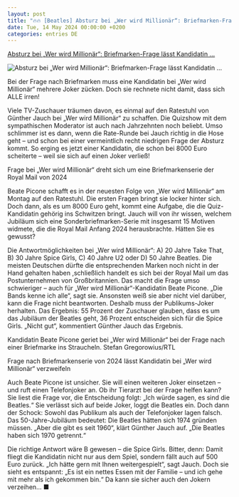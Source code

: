 ```yaml
---
layout: post
title: "🔥🔥 [Beatles] Absturz bei „Wer wird Millionär“: Briefmarken-Frage lässt Kandidatin ..."
date: Tue, 14 May 2024 00:00:00 +0200
categories: entries DE
---
```

[Absturz bei „Wer wird Millionär“: Briefmarken-Frage lässt Kandidatin ...](https://www.berliner-kurier.de/show/wer-wird-millionaer/absturz-bei-wer-wird-millionaer-briefmarken-frage-laesst-kandidatin-verzweifeln-li.2214721)

![Absturz bei „Wer wird Millionär“: Briefmarken-Frage lässt Kandidatin ...](https://berliner-zeitung.imgix.net/2024/05/13/84ad5fde-6669-4f7c-9f74-d26aa4c55781.jpeg?w=1024&auto=format)

Bei der Frage nach Briefmarken muss eine Kandidatin bei „Wer wird Millionär“ mehrere Joker zücken. Doch sie rechnete nicht damit, dass sich ALLE irren!

Viele TV-Zuschauer träumen davon, es einmal auf den Ratestuhl von Günther Jauch bei „Wer wird Millionär“ zu schaffen. Die Quizshow mit dem sympathischen Moderator ist auch nach Jahrzehnten noch beliebt. Umso schlimmer ist es dann, wenn die Rate-Runde bei Jauch richtig in die Hose geht – und schon bei einer vermeintlich recht niedrigen Frage der Absturz kommt. So erging es jetzt einer Kandidatin, die schon bei 8000 Euro scheiterte – weil sie sich auf einen Joker verließ!

Frage bei „Wer wird Millionär“ dreht sich um eine Briefmarkenserie der Royal Mail von 2024

Beate Picone schafft es in der neuesten Folge von „Wer wird Millionär“ am Montag auf den Ratestuhl. Die ersten Fragen bringt sie locker hinter sich. Doch dann, als es um 8000 Euro geht, kommt eine Aufgabe, die die Quiz-Kandidatin gehörig ins Schwitzen bringt. Jauch will von ihr wissen, welchem Jubiläum sich eine Sonderbriefmarken-Serie mit insgesamt 15 Motiven widmete, die die Royal Mail Anfang 2024 herausbrachte. Hätten Sie es gewusst?

Die Antwortmöglichkeiten bei „Wer wird Millionär“: A) 20 Jahre Take That, B) 30 Jahre Spice Girls, C) 40 Jahre U2 oder D) 50 Jahre Beatles. Die meisten Deutschen dürfte die entsprechenden Marken noch nicht in der Hand gehalten haben ,schließlich handelt es sich bei der Royal Mail um das Postunternehmen von Großbritannien. Das macht die Frage umso schwieriger – auch für „Wer wird Millionär“-Kandidatin Beate Picone. „Die Bands kenne ich alle“, sagt sie. Ansonsten weiß sie aber nicht viel darüber, kann die Frage nicht beantworten. Deshalb muss der Publikums-Joker herhalten. Das Ergebnis: 55 Prozent der Zuschauer glauben, dass es um das Jubiläum der Beatles geht, 36 Prozent entscheiden sich für die Spice Girls. „Nicht gut“, kommentiert Günther Jauch das Ergebnis.

Kandidatin Beate Picone geriet bei „Wer wird Millionär“ bei der Frage nach einer Briefmarke ins Straucheln. Stefan Gregorowius/RTL

Frage nach Briefmarkenserie von 2024 lässt Kandidatin bei „Wer wird Millionär“ verzweifeln

Auch Beate Picone ist unsicher. Sie will einen weiteren Joker einsetzen – und ruft einen Telefonjoker an. Ob ihr Tierarzt bei der Frage helfen kann? Sie liest die Frage vor, die Entscheidung folgt: „Ich würde sagen, es sind die Beatles.“ Sie verlässt sich auf beide Joker, loggt die Beatles ein. Doch dann der Schock: Sowohl das Publikum als auch der Telefonjoker lagen falsch. Das 50-Jahre-Jubiläum bedeutet: Die Beatles hätten sich 1974 gründen müssen. „Aber die gibt es seit 1960“, klärt Günther Jauch auf. „Die Beatles haben sich 1970 getrennt.“

Die richtige Antwort wäre B gewesen – die Spice Girls. Bitter, denn: Damit fliegt die Kandidatin nicht nur aus dem Spiel, sondern fällt auch auf 500 Euro zurück. „Ich hätte gern mit Ihnen weitergespielt“, sagt Jauch. Doch sie sieht es entspannt: „Es ist ein nettes Essen mit der Familie – und ich gehe mit mehr als ich gekommen bin.“ Da kann sie sicher auch den Jokern verzeihen… ■

